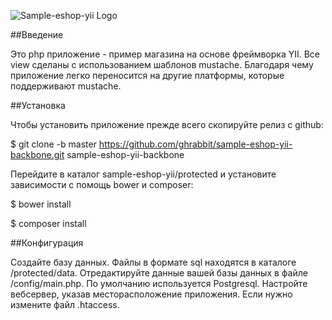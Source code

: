 ![Sample-eshop-yii Logo](https://github.com/ghrabbit/sample-eshop-yii/master/images/sample-eshop-d.png)

##Введение

Это php приложение - пример магазина на основе фреймворка YII. 
Все view сделаны с использованием шаблонов mustache. Благодаря 
чему приложение легко переносится на другие платформы, которые поддерживают mustache. 

##Установка

Чтобы установить приложение прежде всего скопируйте релиз с github:

$ git clone -b master https://github.com/ghrabbit/sample-eshop-yii-backbone.git sample-eshop-yii-backbone

Перейдите в каталог sample-eshop-yii/protected  и установите зависимости с помощь bower и composer:

$ bower install

$ composer install 

##Конфигурация

Создайте базу данных. Файлы в формате sql находятся в каталоге /protected/data. 
Отредактируйте данные вашей базы данных в файле /config/main.php. По умолчанию используется Postgresql.
Настройте вебсервер, указав месторасположение приложения. Если нужно измените файл .htaccess.

